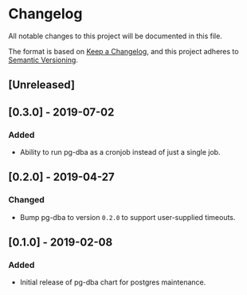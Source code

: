 # Changelog
All notable changes to this project will be documented in this file.

The format is based on [Keep a Changelog](https://keepachangelog.com/en/1.0.0/),
and this project adheres to [Semantic Versioning](https://semver.org/spec/v2.0.0.html).

## [Unreleased]

## [0.3.0] - 2019-07-02
### Added
- Ability to run pg-dba as a cronjob instead of just a single job.

## [0.2.0] - 2019-04-27
### Changed
- Bump pg-dba to version `0.2.0` to support user-supplied timeouts.

## [0.1.0] - 2019-02-08
### Added
- Initial release of pg-dba chart for postgres maintenance.